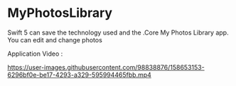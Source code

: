 # MyPhotosLibrary
Swift 5 can save the technology used and the .Core My Photos Library app. You can edit and change photos

Application Video :



https://user-images.githubusercontent.com/98838876/158653153-6296bf0e-be17-4293-a329-595994465fbb.mp4


